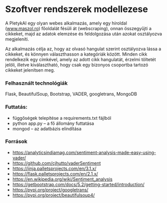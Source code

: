 # Szoftver rendszerek modellezese

A PletykAI egy olyan webes alkalmazás, amely egy híroldal (www.maszol.ro) főoldalát fésüli át (webscraping), onnan összegyűjti a cikkeket, majd az adatok elemzése és feldolgozása után azokat osztályozva megjeleníti.

Az alkalmazás célja az, hogy az olvasó hangulat szerint osztályozva lássa a cikkeket, és könnyen választhasson a kategóriák között. Minden cikk rendelkezik egy címkével, amely az adott cikk hangulatát, érzelmi töltetét jelöli, illetve kiválasztható, hogy csak egy bizonyos csoportba tartozó cikkeket jelenítsen meg.

### Felhasznált technológiák
Flask, BeautifulSoup, Bootstrap, VADER, googletrans, MongoDB

### Futtatás:
- függőségek telepítése a requirements.txt fájlból
- python app.py – a fő állomány futtatása
- mongod – az adatbázis elindítása

### Források
- https://analyticsindiamag.com/sentiment-analysis-made-easy-using-vader/
- https://github.com/cjhutto/vaderSentiment
- https://jinja.palletsprojects.com/en/3.1.x/
- https://flask.palletsprojects.com/en/2.1.x/
- https://en.wikipedia.org/wiki/Sentiment_analysis
- https://getbootstrap.com/docs/5.2/getting-started/introduction/
- https://pypi.org/project/googletrans/
- https://pypi.org/project/beautifulsoup4/

